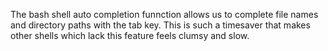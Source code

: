The bash shell auto completion funnction allows us to complete file names and directory paths with the tab key.
This is such a timesaver that makes other shells which lack this feature feels clumsy and slow.